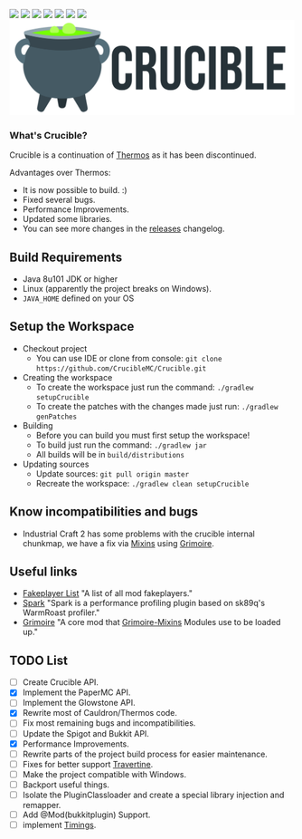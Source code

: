 ![](https://img.shields.io/badge/Minecraft%20Forge-v10.13.4.1614-orange?style=flat-square)
![](https://img.shields.io/badge/Minecraft-1.7.10-orange?style=flat-square)
![](https://img.shields.io/badge/Spigot-1.7.10--R0.1--SNAPSHOT-orange?style=flat-square)
![](https://img.shields.io/badge/PaperMC-1.14.4--R0.1--SNAPSHOT-orange?style=flat-square)
![](https://img.shields.io/badge/CrucibleAPI-Not%20Implemented%20Yet-orange?style=flat-square)
![](https://img.shields.io/badge/Java%20JDK-v1.8-blue?style=flat-square)
![](https://img.shields.io/github/v/release/CrucibleMC/Crucible?color=sucess&style=flat-square)
![Crucible](logo.png)
### What's Crucible?

Crucible is a continuation of [Thermos](https://github.com/CyberdyneCC/Thermos) as it has been discontinued.

Advantages over Thermos:
+ It is now possible to build. :)
+ Fixed several bugs.
+ Performance Improvements.
+ Updated some libraries.
+ You can see more changes in the [releases](https://github.com/CrucibleMC/Crucible/releases) changelog.

## Build Requirements
* Java 8u101 JDK or higher
* Linux (apparently the project breaks on Windows).
* `JAVA_HOME` defined on your OS

## Setup the Workspace
* Checkout project
  * You can use IDE or clone from console:
  `git clone https://github.com/CrucibleMC/Crucible.git`
* Creating the workspace
  * To create the workspace just run the command: `./gradlew setupCrucible`
  * To create the patches with the changes made just run: `./gradlew genPatches`
* Building
  * Before you can build you must first setup the workspace!
  * To build just run the command: `./gradlew jar`
  * All builds will be in `build/distributions`
* Updating sources
  * Update sources: `git pull origin master`
  * Recreate the workspace: `./gradlew clean setupCrucible`
## Know incompatibilities and bugs
* Industrial Craft 2 has some problems with the crucible internal chunkmap, we have a fix via [Mixins](https://github.com/CrucibleMC/Grimoire-Mixins) using [Grimoire](https://github.com/CrucibleMC/Grimoire).
## Useful links
+ [Fakeplayer List](FakeplayerList.md) "A list of all mod fakeplayers."
+ [Spark](https://github.com/lucko/spark) "Spark is a performance profiling plugin based on sk89q's WarmRoast profiler."
+ [Grimoire](https://github.com/CrucibleMC/Grimoire) "A core mod that [Grimoire-Mixins](https://github.com/CrucibleMC/Grimoire-Mixins) Modules use to be loaded up."
## TODO List
- [ ] Create Crucible API.
- [X] Implement the PaperMC API.
- [ ] Implement the Glowstone API.
- [X] Rewrite most of Cauldron/Thermos code.
- [ ] Fix most remaining bugs and incompatibilities.
- [ ] Update the Spigot and Bukkit API.
- [X] Performance Improvements.
- [ ] Rewrite parts of the project build process for easier maintenance.
- [ ] Fixes for better support [Travertine](https://github.com/PaperMC/Travertine).
- [ ] Make the project compatible with Windows.
- [ ] Backport useful things.
- [ ] Isolate the PluginClassloader and create a special library injection and remapper.
- [ ] Add @Mod(bukkitplugin) Support.
- [ ] implement [Timings](https://github.com/PaperMC/Paper/blob/ver/1.14/Spigot-API-Patches/0004-Timings-v2.patch).

[forge]: https://img.shields.io/badge/Minecraft%20Forge-v10.13.4.1614-green.svg "Minecraft Forge v10.13.4.1614"
[mc]: https://img.shields.io/badge/Minecraft-v1.7.10-green.svg "Minecraft 1.7.10"
[java]: https://img.shields.io/badge/Java%20JDK-v1.8-blue.svg "Java JDK 8"
[spigot]: https://img.shields.io/badge/Spigot-v1.7.10--R0.1--SNAPSHOT-lightgrey.svg "Spigot R0.1 Snapshot"
